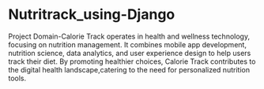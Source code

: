 # Nutritrack_using-Django
Project Domain-Calorie Track operates in health and wellness technology, focusing on nutrition management. It combines mobile app development, nutrition science, data analytics, and user experience design to help users track their diet. By promoting healthier choices, Calorie Track contributes to the digital health landscape,catering to the need for personalized nutrition tools. 
